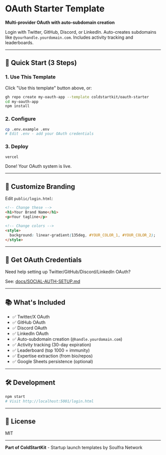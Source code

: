 # OAuth Starter Template

**Multi-provider OAuth with auto-subdomain creation**

Login with Twitter, GitHub, Discord, or LinkedIn. Auto-creates subdomains like `@yourhandle.yourdomain.com`. Includes activity tracking and leaderboards.

---

## 🚀 Quick Start (3 Steps)

### 1. Use This Template

Click "Use this template" button above, or:

```bash
gh repo create my-oauth-app --template coldstartkit/oauth-starter
cd my-oauth-app
npm install
```

### 2. Configure

```bash
cp .env.example .env
# Edit .env - add your OAuth credentials
```

### 3. Deploy

```bash
vercel
```

Done! Your OAuth system is live.

---

## 🎨 Customize Branding

Edit `public/login.html`:

```html
<!-- Change these -->
<h1>Your Brand Name</h1>
<p>Your tagline</p>

<!-- Change colors -->
<style>
  background: linear-gradient(135deg, #YOUR_COLOR_1, #YOUR_COLOR_2);
</style>
```

---

## 🔑 Get OAuth Credentials

Need help setting up Twitter/GitHub/Discord/LinkedIn OAuth?

See: [docs/SOCIAL-AUTH-SETUP.md](./docs/SOCIAL-AUTH-SETUP.md)

---

## 📚 What's Included

- ✅ Twitter/X OAuth
- ✅ GitHub OAuth
- ✅ Discord OAuth
- ✅ LinkedIn OAuth
- ✅ Auto-subdomain creation (`@handle.yourdomain.com`)
- ✅ Activity tracking (30-day expiration)
- ✅ Leaderboard (top 1000 = immunity)
- ✅ Expertise extraction (from bio/repos)
- ✅ Google Sheets persistence (optional)

---

## 🛠️ Development

```bash
npm start
# Visit http://localhost:5001/login.html
```

---

## 📄 License

MIT

---

**Part of ColdStartKit** - Startup launch templates by Soulfra Network
